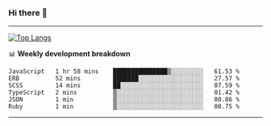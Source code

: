 ### Hi there 👋

-------
[![Top Langs](https://github-readme-stats.vercel.app/api/top-langs/?username=ashish-r)](https://github.com/anuraghazra/github-readme-stats)

📊 **Weekly development breakdown**
<!--START_SECTION:waka-->

```text
JavaScript   1 hr 58 mins    ███████████████▒░░░░░░░░░   61.53 %
ERB          52 mins         ███████░░░░░░░░░░░░░░░░░░   27.57 %
SCSS         14 mins         ██░░░░░░░░░░░░░░░░░░░░░░░   07.59 %
TypeScript   2 mins          ▒░░░░░░░░░░░░░░░░░░░░░░░░   01.42 %
JSON         1 min           ▒░░░░░░░░░░░░░░░░░░░░░░░░   00.86 %
Ruby         1 min           ▒░░░░░░░░░░░░░░░░░░░░░░░░   00.75 %
```

<!--END_SECTION:waka-->
-------

<!--
**ashish-r/ashish-r** is a ✨ _special_ ✨ repository because its `README.md` (this file) appears on your GitHub profile.

Here are some ideas to get you started:

- 🔭 I’m currently working on ...
- 🌱 I’m currently learning ...
- 👯 I’m looking to collaborate on ...
- 🤔 I’m looking for help with ...
- 💬 Ask me about ...
- 📫 How to reach me: ...
- 😄 Pronouns: ...
- ⚡ Fun fact: ...
-->

